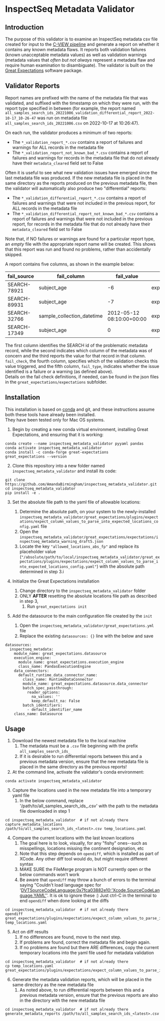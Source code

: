 # InspectSeq Metadata Validator

## Introduction

The purpose of this validator is to examine an InspectSeq metadata csv
file created for input to the [C-VIEW pipeline](https://github.com/ucsd-ccbb/C-VIEW) 
and generate a report on whether it contains any known metadata flaws. It reports both validation failures (known unacceptable metadata values) as well
as validation warnings (metadata values that *often but not always* represent a
metadata flaw and require human examination to disambiguate). The validator is
built on the [Great Expectations](https://greatexpectations.io/) software package.

## Validator Reports

Report names are prefixed with the name of the metadata file that was validated, 
and suffixed with the timestamp on which they were run, with the report type 
specified in between (for example, the report named 
`all_samples_search_ids_20221006_validation_differential_report_2022-10-17_10-26-47` 
was run on metadata file `all_samples_search_ids_20221006.csv` on 2022-10-17 at 10:26:47). 

On each run, the validator produces a minimum of two reports:
   * The `*_validation_report_*.csv` contains a report of failures and warnings for ALL records in the metadata file  
   * The `*_validation_report_not_known_bad_*.csv` contains a report of failures and warnings for records in the metadata file that do not already have their `metadata_cleared` field set to False

Often it is useful to see what new validation issues have emerged since the last 
metadata file was produced.  If the new metadata file is placed in the same directory
as the reports produced on the previous metadata file, then the validator will
automatically also produce two "differential" reports:
   * The `*_validation_differential_report_*.csv` contains a report of failures and warnings that were not included in the previous report, for ALL records in the metadata file  
   * The `*_validation_differential_report_not_known_bad_*.csv` contains a report of failures and warnings that were not included in the previous report, for records in the metadata file that do not already have their `metadata_cleared` field set to False

Note that, if NO failures or warnings are found for a particular report type, 
an *empty* file with the appropriate report name will be created.  This shows that
this report was run and found no problems, rather than accidentally skipped.

A report contains five columns, as shown in the example below:

| fail_source  | fail_column | fail_value | fail_check                         | fail_type |
|--------------|-------------|------------|------------------------------------|-----------|
| SEARCH-78921 | subject_age | -6         | expect_column_values_to_be_between | failure   |
| SEARCH-89931 | subject_age | -7         | expect_column_values_to_be_between | failure   |
| SEARCH-32766 | sample_collection_datetime | 2012-05-12 08:10:00+00:00        | expect_column_values_gte_date | warning   |
| SEARCH-17349 | subject_age | 0          | expect_column_values_to_be_between | warning   |

The first column identifies the SEARCH id of the problematic metadata record, while the
second indicates which column of the metadata was of concern and the third reports
the value for that record in that column.  `fail_check`, the fourth column, 
specifies which of the validation checks this value triggered, and the fifth column, `fail_type`,
indicates whether the issue identified is a failure or a warning (as defined above).  
Details on the fail check definitions, if needed, can be found in the json files 
in the `great_expectations/expectations` subfolder.

## Installation

This installation is based on [conda](https://docs.conda.io/en/latest/) and git, 
and these instructions assume both these tools have already been installed.  
They have been tested only for Mac OS systems.

1. Begin by creating a new conda virtual environment, installing Great Expectations, and ensuring that it is working:

```
conda create --name inspectseq_metadata_validator pyyaml pandas
conda activate inspectseq_metadata_validator
conda install -c conda-forge great-expectations
great_expectations --version
```

2. Clone this repository into a new folder named `inspectseq_metadata_validator` and install its code:

```
git clone https://github.com/AmandaBirmingham/inspectseq_metadata_validator.git
cd inspectseq_metadata_validator
pip install -e .
```

3. Set the absolute file path to the yaml file of allowable locations:
   1. Determine the absolute path, on your system to the newly-installed `inspectseq_metadata_validator/great_expectations/plugins/expectations/expect_column_values_to_parse_into_expected_locations_config.yaml` file
   2. Open the `inspectseq_metadata_validator/great_expectations/expectations/inspectseq_metadata_warning_draft5.json`
   3. Locate the key `"allowed_locations_abs_fp"` and replace its placeholder value (`"/absolute/path/to/local/inspectseq_metadata_validator/great_expectations/plugins/expectations/expect_column_values_to_parse_into_expected_locations_config.yaml"`) with the absolute path determined in step 3.i

4. Initialize the Great Expectations installation
   1. Change directory to the `inspectseq_metadata_validator` folder
   2. ONLY **AFTER** resetting the absolute locations file path as described in step 3,
      1. Run `great_expectations init`

5. Add the datasource to the main configuration file created by the `init`
   1. Open the `inspectseq_metadata_validator/great_expectations.yml` file
   2. Replace the existing `datasources: {}` line with the below and save

```
datasources:
  inspectseq_metadata:
    module_name: great_expectations.datasource
    execution_engine:
      module_name: great_expectations.execution_engine
      class_name: PandasExecutionEngine
    data_connectors:
      default_runtime_data_connector_name:
        class_name: RuntimeDataConnector
        module_name: great_expectations.datasource.data_connector
        batch_spec_passthrough:
          reader_options:
            na_values: ''
            keep_default_na: False
        batch_identifiers:
          - default_identifier_name
    class_name: Datasource
```


## Usage

1. Download the newest metadata file to the local machine
   1. The metadata must be a `.csv` file beginning with the prefix `all_samples_search_ids_`
   2. If it is desirable to run differential reports between this and a previous metadata version, ensure that the new metadata file is placed in the same directory as the previous reports!
2. At the command line, activate the validator's conda environment:

`conda activate inspectseq_metadata_validator`

3. Capture the locations used in the new metadata file into a temporary yaml file
   1. In the below command, replace '/path/to/all_samples_search_ids_<latest>.csv' with the path to the metadata file downloaded in step 1
```
cd inspectseq_metadata_validator  # if not already there
capture_metadata_locations /path/to/all_samples_search_ids_<latest>.csv temp_locations.yaml
```

4. Compare the current locations with the last known locations
   1. The goal here is to look, visually, for any "fishy" ones--such as misspellings, locations missing the continent designation, etc
   2. Note that this step depends on `opendiff`, which is installed as part of XCode.  Any other diff tool would do, but might require different syntax
   3. MAKE SURE the FileMerge program is NOT currently open or the below commands won't work
   4. Be aware that `opendiff` may throw a bunch of errors to the terminal saying "Couldn't load language spec for '<DVTSourceCodeLanguage:0x7fca03882e10:'Xcode.SourceCodeLanguage.YAML'>'.  It is ok to ignore these :) Just ctrl-C in the terminal to end `opendiff` when done looking at the diffs

```
cd inspectseq_metadata_validator  # if not already there
opendiff great_expectations/plugins/expectations/expect_column_values_to_parse_into_expected_locations_config.yaml temp_locations.yaml
```

5. Act on diff results
   1. If no differences are found, move to the next step.
   2. If problems are found, correct the metadata file and begin again. 
   3. If no problems are found but there ARE differences, copy the current temporary locations into the yaml file used for metadata validation 

```
cd inspectseq_metadata_validator  # if not already there 
cp temp_locations.yaml great_expectations/plugins/expectations/expect_column_values_to_parse_into_expected_locations_config.yaml 
```

6. Generate the metadata validation reports, which will be placed in the same directory as the new metadata file 
   1. As noted above, to run differential reports between this and a previous metadata version, ensure that the previous reports are also in the directory with the new metadata file

```
cd inspectseq_metadata_validator  # if not already there 
generate_metadata_reports /path/to/all_samples_search_ids_<latest>.csv
```